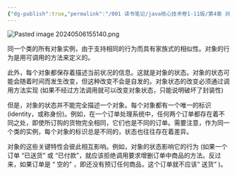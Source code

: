 ```yaml
---
{"dg-publish":true,"permalink":"/001 读书笔记/java核心技术卷1-11版/第4章 对象与类/4.1 面向对象程序设计概述/4.1.2 对象/","dgPassFrontmatter":true,"created":"2024-05-06T15:50:43.481+08:00","updated":"2024-06-01T10:45:15.828+08:00"}
---
```


![Pasted image 20240506155140.png](/img/user/$/$Sys999%20Attachment/Pasted%20image%2020240506155140.png)

同一个类的所有对象实例，由于支持相同的行为而具有家族式的相似性。对象的行为是用可调用的方法来定义的。

此外，每个对象都保存着描述当前状况的信息。这就是对象的状态。对象的状态可能会随着时间而发生改变，但这种改变不会是自发的。对象状态的改变必须通过调用方法实现 (如果不经过方法调用就可以改变对象状态，只能说明破坏了封装性)

但是，对象的状态并不能完全描述一个对象。每个对象都有一个唯一的标识 (identity，或称身份)。例如，在一个订单处理系统中，任何两个订单都存在着不同之处，即使所订购的货物完全相同，它们也是不同的订单。需要注意，作为同一个类的实例，每个对象的标识总是不同的，状态也往往存在着差异。

对象的这些关键特性会彼此相互影响。例如，对象的状态影响它的行为 (如果一个订单 “已送货” 或 “已付款”，就应该拒绝调用要求增删订单中商品的方法。反过来，如果订单是 “ 空的” ，即还没有预订任何商品，这个订单就不应该“ 送货” )。

